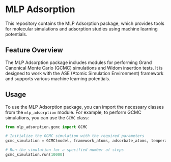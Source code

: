 # MLP Adsorption

This repository contains the MLP Adsorption package, which provides tools for molecular simulations and adsorption studies using machine learning potentials.

## Feature Overview

The MLP Adsorption package includes modules for performing Grand Canonical Monte Carlo (GCMC) simulations and Widom insertion tests. It is designed to work with the ASE (Atomic Simulation Environment) framework and supports various machine learning potentials.

## Usage

To use the MLP Adsorption package, you can import the necessary classes from the `mlp_adsorption` module. For example, to perform GCMC simulations, you can use the `GCMC` class:

```python
from mlp_adsorption.gcmc import GCMC

# Initialize the GCMC simulation with the required parameters
gcmc_simulation = GCMC(model, framework_atoms, adsorbate_atoms, temperature, pressure, n_steps)

# Run the simulation for a specified number of steps
gcmc_simulation.run(10000)
```
